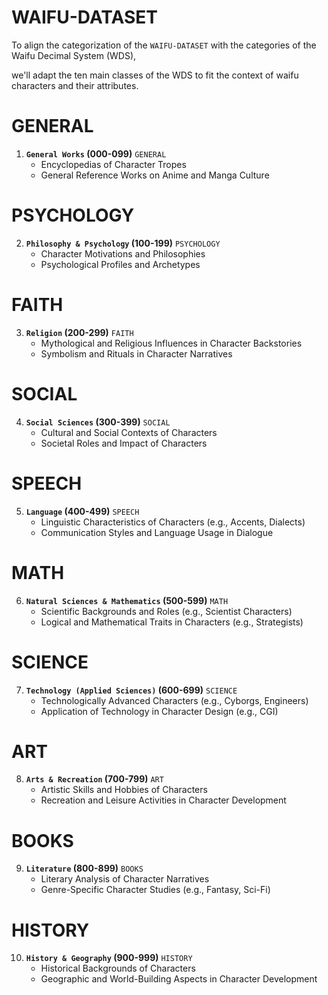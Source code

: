 # WAIFU-DATASET

To align the categorization of the `WAIFU-DATASET` with the categories of the Waifu Decimal System (WDS), 

we'll adapt the ten main classes of the WDS to fit the context of waifu characters and their attributes.

# GENERAL
1. **`General Works` (000-099)** `GENERAL`
   - Encyclopedias of Character Tropes
   - General Reference Works on Anime and Manga Culture
     
# PSYCHOLOGY
2. **`Philosophy & Psychology` (100-199)** `PSYCHOLOGY`
   - Character Motivations and Philosophies
   - Psychological Profiles and Archetypes
     
# FAITH
3. **`Religion` (200-299)** `FAITH`
   - Mythological and Religious Influences in Character Backstories
   - Symbolism and Rituals in Character Narratives
     
# SOCIAL
4. **`Social Sciences` (300-399)** `SOCIAL`
   - Cultural and Social Contexts of Characters
   - Societal Roles and Impact of Characters
     
# SPEECH
5. **`Language` (400-499)** `SPEECH`
   - Linguistic Characteristics of Characters (e.g., Accents, Dialects)
   - Communication Styles and Language Usage in Dialogue
     
# MATH
6. **`Natural Sciences & Mathematics` (500-599)** `MATH`
   - Scientific Backgrounds and Roles (e.g., Scientist Characters)
   - Logical and Mathematical Traits in Characters (e.g., Strategists)
     
# SCIENCE
7. **`Technology (Applied Sciences)` (600-699)** `SCIENCE`
   - Technologically Advanced Characters (e.g., Cyborgs, Engineers)
   - Application of Technology in Character Design (e.g., CGI)
     
# ART

8. **`Arts & Recreation` (700-799)** `ART`
   - Artistic Skills and Hobbies of Characters
   - Recreation and Leisure Activities in Character Development
     
# BOOKS
9. **`Literature` (800-899)** `BOOKS`
   - Literary Analysis of Character Narratives
   - Genre-Specific Character Studies (e.g., Fantasy, Sci-Fi)
     
# HISTORY
10. **`History & Geography` (900-999)** `HISTORY`
    - Historical Backgrounds of Characters
    - Geographic and World-Building Aspects in Character Development
